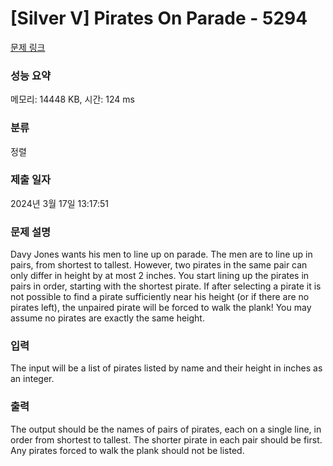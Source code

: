 # [Silver V] Pirates On Parade - 5294 

[문제 링크](https://www.acmicpc.net/problem/5294) 

### 성능 요약

메모리: 14448 KB, 시간: 124 ms

### 분류

정렬

### 제출 일자

2024년 3월 17일 13:17:51

### 문제 설명

<p>Davy Jones wants his men to line up on parade. The men are to line up in pairs, from shortest to tallest. However, two pirates in the same pair can only differ in height by at most 2 inches. You start lining up the pirates in pairs in order, starting with the shortest pirate. If after selecting a pirate it is not possible to find a pirate sufficiently near his height (or if there are no pirates left), the unpaired pirate will be forced to walk the plank! You may assume no pirates are exactly the same height.</p>

### 입력 

 <p>The input will be a list of pirates listed by name and their height in inches as an integer.</p>

### 출력 

 <p>The output should be the names of pairs of pirates, each on a single line, in order from shortest to tallest. The shorter pirate in each pair should be first. Any pirates forced to walk the plank should not be listed.</p>

